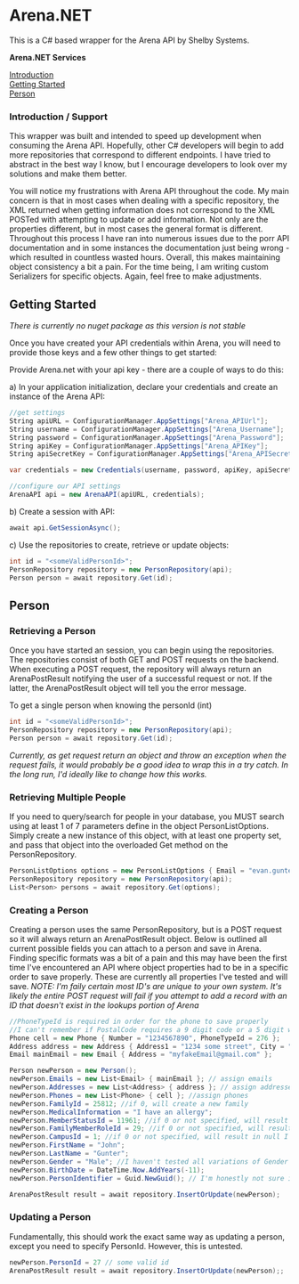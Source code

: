 # Arena.NET
This is a C# based wrapper for the Arena API by Shelby Systems. 

**Arena.NET Services**

[Introduction](#introduction--support)  
[Getting Started](#getting-started)  
[Person](#person)  

### Introduction / Support
This wrapper was built and intended to speed up development when consuming the Arena API. Hopefully, other C# developers will begin to add more repositories that correspond to different endpoints. I have tried to abstract in the best way I know, but I encourage developers to look over my solutions and make them better. 

You will notice my frustrations with Arena API throughout the code. My main concern is that in most cases when dealing with a specific repository, the XML returned when getting information does not correspond to the XML POSTed with attempting to update or add information. Not only are the properties different, but in most cases the general format is different. Throughout this process I have ran into numerous issues due to the porr API documentation and in some instances the documentation just being wrong - which resulted in countless wasted hours. Overall, this makes maintaining object consistency a bit a pain. For the time being, I am writing custom Serializers for specific objects. Again, feel free to make adjustments.


Getting Started
--------
*There is currently no nuget package as this version is not stable*

Once you have created your API credentials within Arena, you will need to provide those keys and a few other things to get started:


Provide Arena.net with your api key - there are a couple of ways to do this:

a) In your application initialization, declare your credentials and create an instance of the Arena API:

```csharp
//get settings
String apiURL = ConfigurationManager.AppSettings["Arena_APIUrl"];
String username = ConfigurationManager.AppSettings["Arena_Username"];
String password = ConfigurationManager.AppSettings["Arena_Password"];
String apiKey = ConfigurationManager.AppSettings["Arena_APIKey"];
String apiSecretKey = ConfigurationManager.AppSettings["Arena_APISecret"];

var credentials = new Credentials(username, password, apiKey, apiSecretKey);

//configure our API settings
ArenaAPI api = new ArenaAPI(apiURL, credentials);
```

b) Create a session with API:

```csharp
await api.GetSessionAsync();
```

c) Use the repositories to create, retrieve or update objects:

```csharp
int id = "<someValidPersonId>";
PersonRepository repository = new PersonRepository(api);
Person person = await repository.Get(id);
```
Person
--------
### Retrieving a Person

Once you have started an session, you can begin using the repositories. The repositories consist of both GET and POST requests on the backend. When executing a POST request, the repository will always return an ArenaPostResult notifying the user of a successful request or not. If the latter, the ArenaPostResult object will tell you the error message.

To get a single person when knowing the personId (int)

```csharp
int id = "<someValidPersonId>";
PersonRepository repository = new PersonRepository(api);
Person person = await repository.Get(id);
```
*Currently, as get request return an object and throw an exception when the request fails, it would probably be a good idea to wrap this in a try catch. In the long run, I'd ideally like to change how this works.*

### Retrieving Multiple People

If you need to query/search for people in your database, you MUST search using at least 1 of 7 parameters define in the object PersonListOptions. Simply create a new instance of this object, with at least one property set, and pass that object into the overloaded Get method on the PersonRepository.

```csharp
PersonListOptions options = new PersonListOptions { Email = "evan.gunter@necchurch.org" };
PersonRepository repository = new PersonRepository(api);
List<Person> persons = await repository.Get(options);
```

### Creating a Person

Creating a person uses the same PersonRepository, but is a POST request so it will always return an ArenaPostResult object. Below is outlined all current possible fields you can attach to a person and save in Arena. Finding specific formats was a bit of a pain and this may have been the first time I've encountered an API where object properties had to be in a specific order to save properly. These are currently all properties I've tested and will save. 
*NOTE: I'm faily certain most ID's are unique to your own system. It's likely the entire POST request will fail if you attempt to add a record with an ID that doesn't exist in the lookups portion of Arena*

```csharp
//PhoneTypeId is required in order for the phone to save properly
//I can't remember if PostalCode requires a 9 digit code or a 5 digit will work fine
Phone cell = new Phone { Number = "1234567890", PhoneTypeId = 276 };
Address address = new Address { Address1 = "1234 some street", City = "Louisville", State = "KY", PostalCode = "402291485" };
Email mainEmail = new Email { Address = "myfakeEmail@gmail.com" };

Person newPerson = new Person();
newPerson.Emails = new List<Email> { mainEmail }; // assign emails
newPerson.Addresses = new List<Address> { address }; // assign addresses
newPerson.Phones = new List<Phone> { cell }; //assign phones
newPerson.FamilyId = 25812; //if 0, will create a new family
newPerson.MedicalInformation = "I have an allergy";
newPerson.MemberStatusId = 11961; //if 0 or not specified, will result in unknown
newPerson.FamilyMemberRoleId = 29; //if 0 or not specified, will result in unknown
newPerson.CampusId = 1; //if 0 or not specified, will result in null I think 
newPerson.FirstName = "John";
newPerson.LastName = "Gunter";
newPerson.Gender = "Male"; //I haven't tested all variations of Gender (M, F, Male, Female, Unkown, etc...), but Male for sure works
newPerson.BirthDate = DateTime.Now.AddYears(-11);
newPerson.PersonIdentifier = Guid.NewGuid(); // I'm honestly not sure if this saves, or how this would be useful because the API using Ids (ints)

ArenaPostResult result = await repository.InsertOrUpdate(newPerson);
```
### Updating a Person

Fundamentally, this should work the exact same way as updating a person, except you need to specify PersonId. However, this is untested.

```csharp
newPerson.PersonId = 27 // some valid id
ArenaPostResult result = await repository.InsertOrUpdate(newPerson);;
```


